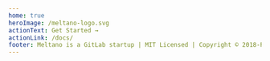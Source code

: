 ```yaml
---
home: true
heroImage: /meltano-logo.svg
actionText: Get Started →
actionLink: /docs/
footer: Meltano is a GitLab startup | MIT Licensed | Copyright © 2018-Present
---
```

